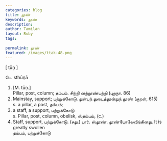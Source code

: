 ```yaml
---
categories: blog
title: தூண்
keywords: தூண்
description: 
author: Tamilan
layout: Ruby
tags: 
 
permalink: தூண்
featured: /images/ttak-48.png
---
```

  
[ tūṇ ]  
  
பெ. sthūṇā  
1. [M. tūṇ.]  
Pillar, post, column; தம்பம். சிற்றி னற்றூண்பற்றி (புறநா. 86)  
2. Mainstay, support; பற்றுக்கோடு. துன்பந் துடைத்தூன்றுந் தூண் (குறள், 615)  
s. a pillar, a post, தம்பம்;  
2. a staff, a support, பற்றுக்கோடு  
s. Pillar, post, column, obelisk, ஸ்தம்பம், (c.)  
2. Staff, support, பற்றுக்கோடு. (சது.) பார். ஸ்தூண். தூண்போலேவீங்கினது. It is greatly swollen  
தம்பம், பற்றுக்கோடு